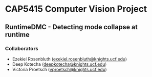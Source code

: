 # CAP5415 Computer Vision Project
## RuntimeDMC - Detecting mode collapse at runtime
### Collaborators
- Ezekiel Rosenbluth (exekiel.rosenbluth@knights.ucf.edu)
- Deep Kotecha (deepkotecha@knights.ucf.edu)
- Victoria Proetsch (vproetsch@knights.ucf.edu)
